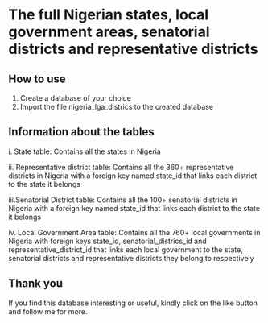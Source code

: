 # The full Nigerian states, local government areas, senatorial districts and representative districts

## How to use
1. Create a database of your choice
2. Import the file nigeria_lga_districs to the created database

## Information about the tables
i. 	State table: Contains all the states in Nigeria

ii.	Representative district table: Contains all the 360+ representative districts in Nigeria with a foreign key named state_id that links each district to the state it belongs

iii.Senatorial District table: Contains all the 100+ senatorial districts in Nigeria with a foreign key named state_id that links each district to the state it belongs

iv. Local Government Area table: Contains all the 760+ local governments in Nigeria with foreign keys state_id, senatorial_districs_id and representative_district_id that links each local government to the state, senatorial districts and representative districts they belong to respectively

## Thank you
If you find this database interesting or useful, kindly click on the like button and follow me for more.
